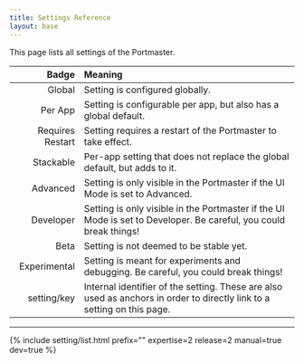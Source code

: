 ```yaml
---
title: Settings Reference
layout: base
---
```


This page lists all settings of the Portmaster.

|Badge|Meaning|
|--:|:--|
|<span class="setting-badge"><i class="fa fa-globe"></i> Global</span>|Setting is configured globally.|
|<span class="setting-badge"><i class="fa fa-user-circle"></i> Per App</span>|Setting is configurable per app, but also has a global default.|
|<span class="setting-badge info"><i class="fa fa-refresh"></i> Requires Restart</span>|Setting requires a restart of the Portmaster to take effect.|
|<span class="setting-badge info"><i class="fa fa-bars"></i> Stackable</span>|Per-app setting that does not replace the global default, but adds to it.|
|<span class="setting-badge warn"><i class="fa fa-wrench"></i> Advanced</span>|Setting is only visible in the Portmaster if the UI Mode is set to Advanced.|
|<span class="setting-badge dev"><i class="fa fa-flask"></i> Developer</span>|Setting is only visible in the Portmaster if the UI Mode is set to Developer. Be careful, you could break things!|
|<span class="setting-badge warn"><i class="fa fa-wrench"></i> Beta</span>|Setting is not deemed to be stable yet.|
|<span class="setting-badge dev"><i class="fa fa-flask"></i> Experimental</span>|Setting is meant for experiments and debugging. Be careful, you could break things!|
|<span class="setting-badge key"><i class="fa fa-code"></i> setting/key</span>|Internal identifier of the setting. These are also used as anchors in order to directly link to a setting on this page.|

---

{% include setting/list.html prefix="" expertise=2 release=2 manual=true dev=true %}

<p></p> <!-- TODO: Fix spacing in CSS instead -->
